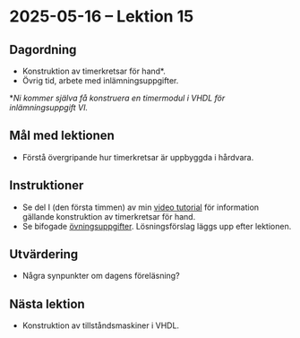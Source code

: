 # 2025-05-16 – Lektion 15

## Dagordning
* Konstruktion av timerkretsar för hand*.
* Övrig tid, arbete med inlämningsuppgifter.

**Ni kommer själva få konstruera en timermodul i VHDL för inlämningsuppgift VI.*

## Mål med lektionen
* Förstå övergripande hur timerkretsar är uppbyggda i hårdvara.

## Instruktioner
* Se del I (den första timmen) av min [video tutorial](https://youtu.be/v7O0QMHzmo8) för information gällande konstruktion
av timerkretsar för hand.
* Se bifogade [övningsuppgifter](./Övningsuppgifter%202025-05-16.pdf). Lösningsförslag läggs upp efter lektionen.

## Utvärdering
* Några synpunkter om dagens föreläsning?

## Nästa lektion
* Konstruktion av tillståndsmaskiner i VHDL.
